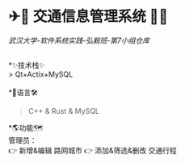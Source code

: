 # ✈🛫 交通信息管理系统 🚄🚅
*武汉大学-软件系统实践-弘毅班-第7小组仓库*  

##
*✨技术栈✨<br>> Qt+Actix+MySQL<br><br>
*🍭语言🛠<br>
> C++ & Rust & MySQL

*🌎功能🗺<br>
管理员：<br>
👉 新增&编辑 路网城市
👉 添加&筛选&删改 交通行程
